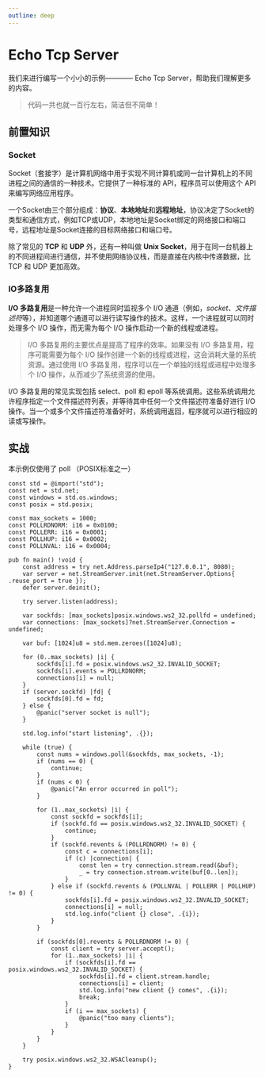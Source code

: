 ```yaml
---
outline: deep
---
```


# Echo Tcp Server

我们来进行编写一个小小的示例———— Echo Tcp Server，帮助我们理解更多的内容。

> 代码一共也就一百行左右，简洁但不简单！

## 前置知识

### Socket

Socket（套接字）是计算机网络中用于实现不同计算机或同一台计算机上的不同进程之间的通信的一种技术。它提供了一种标准的 API，程序员可以使用这个 API 来编写网络应用程序。

一个Socket由三个部分组成：**协议**、**本地地址**和**远程地址**，协议决定了Socket的类型和通信方式，例如TCP或UDP，本地地址是Socket绑定的网络接口和端口号，远程地址是Socket连接的目标网络接口和端口号。

除了常见的 **TCP** 和 **UDP** 外，还有一种叫做 **Unix Socket**，用于在同一台机器上的不同进程间进行通信，并不使用网络协议栈，而是直接在内核中传递数据，比 TCP 和 UDP 更加高效。

### IO多路复用

**I/O 多路复用**是一种允许一个进程同时监视多个 I/O 通道（例如，_socket_、*文件描述符*等），并知道哪个通道可以进行读写操作的技术。这样，一个进程就可以同时处理多个 I/O 操作，而无需为每个 I/O 操作启动一个新的线程或进程。

> I/O 多路复用的主要优点是提高了程序的效率。如果没有 I/O 多路复用，程序可能需要为每个 I/O 操作创建一个新的线程或进程，这会消耗大量的系统资源。通过使用 I/O 多路复用，程序可以在一个单独的线程或进程中处理多个 I/O 操作，从而减少了系统资源的使用。

I/O 多路复用的常见实现包括 select、poll 和 epoll 等系统调用。这些系统调用允许程序指定一个文件描述符列表，并等待其中任何一个文件描述符准备好进行 I/O 操作。当一个或多个文件描述符准备好时，系统调用返回，程序就可以进行相应的读或写操作。

## 实战

本示例仅使用了 poll （POSIX标准之一）

```zig
const std = @import("std");
const net = std.net;
const windows = std.os.windows;
const posix = std.posix;

const max_sockets = 1000;
const POLLRDNORM: i16 = 0x0100;
const POLLERR: i16 = 0x0001;
const POLLHUP: i16 = 0x0002;
const POLLNVAL: i16 = 0x0004;

pub fn main() !void {
    const address = try net.Address.parseIp4("127.0.0.1", 8080);
    var server = net.StreamServer.init(net.StreamServer.Options{ .reuse_port = true });
    defer server.deinit();

    try server.listen(address);

    var sockfds: [max_sockets]posix.windows.ws2_32.pollfd = undefined;
    var connections: [max_sockets]?net.StreamServer.Connection = undefined;

    var buf: [1024]u8 = std.mem.zeroes([1024]u8);

    for (0..max_sockets) |i| {
        sockfds[i].fd = posix.windows.ws2_32.INVALID_SOCKET;
        sockfds[i].events = POLLRDNORM;
        connections[i] = null;
    }
    if (server.sockfd) |fd| {
        sockfds[0].fd = fd;
    } else {
        @panic("server socket is null");
    }

    std.log.info("start listening", .{});

    while (true) {
        const nums = windows.poll(&sockfds, max_sockets, -1);
        if (nums == 0) {
            continue;
        }
        if (nums < 0) {
            @panic("An error occurred in poll");
        }

        for (1..max_sockets) |i| {
            const sockfd = sockfds[i];
            if (sockfd.fd == posix.windows.ws2_32.INVALID_SOCKET) {
                continue;
            }
            if (sockfd.revents & (POLLRDNORM) != 0) {
                const c = connections[i];
                if (c) |connection| {
                    const len = try connection.stream.read(&buf);
                    _ = try connection.stream.write(buf[0..len]);
                }
            } else if (sockfd.revents & (POLLNVAL | POLLERR | POLLHUP) != 0) {
                sockfds[i].fd = posix.windows.ws2_32.INVALID_SOCKET;
                connections[i] = null;
                std.log.info("client {} close", .{i});
            }
        }

        if (sockfds[0].revents & POLLRDNORM != 0) {
            const client = try server.accept();
            for (1..max_sockets) |i| {
                if (sockfds[i].fd == posix.windows.ws2_32.INVALID_SOCKET) {
                    sockfds[i].fd = client.stream.handle;
                    connections[i] = client;
                    std.log.info("new client {} comes", .{i});
                    break;
                }
                if (i == max_sockets) {
                    @panic("too many clients");
                }
            }
        }
    }

    try posix.windows.ws2_32.WSACleanup();
}
```
